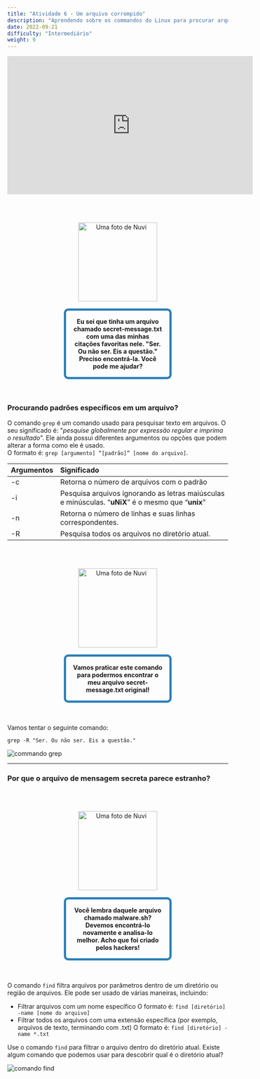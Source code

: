 ```yaml
---
title: "Atividade 6 - Um arquivo corrompido"
description: "Aprendendo sobre os commandos do Linux para procurar arquivos"
date: 2022-09-21
difficulty: "Intermediário"
weight: 9
---
```


<iframe width="560" height="315" src="https://www.youtube.com/embed/OaXi1GN_93U" alt="Um vídeo do YouTube sobre a atividade 6" frameborder="0" allow="accelerometer; autoplay; clipboard-write; encrypted-media; gyroscope; picture-in-picture" allowfullscreen></iframe>

<div style="margin: 1rem;padding: 2rem 2rem;text-align: center;">
    <div style="display: inline-block;padding: 1rem 1rem;vertical-align: middle;">
        <img src="../images/nuvi.PNG?" alt="Uma foto de Nuvi" width="180" height="180" />
    </div>
    <div style="display: inline-block;padding: 1rem 1rem;vertical-align: middle;width:50%;border:5px solid #2980b9;border-radius:10px;font-weight: bold;">
        Eu sei que tinha um arquivo chamado secret-message.txt com uma das minhas citações favoritas nele. "Ser. Ou não ser. Eis a questão." Preciso encontrá-la. Você pode me ajudar?
    </div>
</div>

### Procurando padrões específicos em um arquivo?

O comando `grep` é um comando usado para pesquisar texto em arquivos. O seu significado é: "_pesquise globalmente por expressão regular e imprima o resultado_".
Ele ainda possui diferentes argumentos ou opções que podem alterar a forma como ele é usado.  
O formato é: `grep [argumento] “[padrão]” [nome do arquivo]`.

| Argumentos | Significado                                                                                        |
| :--------- | :------------------------------------------------------------------------------------------------- |
| -c         | Retorna o número de arquivos com o padrão                                                          |
| -i         | Pesquisa arquivos ignorando as letras maiúsculas e minúsculas. “**uNiX**” é o mesmo que “**unix**” |
| -n         | Retorna o número de linhas e suas linhas correspondentes.                                          |
| -R         | Pesquisa todos os arquivos no diretório atual.                                                     |

<div style="margin: 1rem;padding: 2rem 2rem;text-align: center;">
    <div style="display: inline-block;padding: 1rem 1rem;vertical-align: middle;">
        <img src="../images/nuvi.PNG?" alt="Uma foto de Nuvi" width="180" height="180" />
    </div>
    <div style="display: inline-block;padding: 1rem 1rem;vertical-align: middle;width:50%;border:5px solid #2980b9;border-radius:10px;font-weight: bold;">
            Vamos praticar este comando para podermos encontrar o meu arquivo secret-message.txt original!
    </div>
</div>

Vamos tentar o seguinte comando:

```
grep -R "Ser. Ou não ser. Eis a questão."
```

![commando grep](../images/Act6.1.png?classes=border,shadow)

---

### Por que o arquivo de mensagem secreta parece estranho?

<div style="margin: 1rem;padding: 2rem 2rem;text-align: center;">
    <div style="display: inline-block;padding: 1rem 1rem;vertical-align: middle;">
        <img src="../images/nuvi.PNG?" alt="Uma foto de Nuvi" width="180" height="180" />
    </div>
    <div style="display: inline-block;padding: 1rem 1rem;vertical-align: middle;width:50%;border:5px solid #2980b9;border-radius:10px;font-weight: bold;">
        Você lembra daquele arquivo chamado malware.sh? Devemos encontrá-lo novamente e analisa-lo melhor. Acho que foi criado pelos hackers!
    </div>
</div>

O comando `find` filtra arquivos por parâmetros dentro de um diretório ou região de arquivos. Ele pode ser usado de várias maneiras, incluindo:

- Filtrar arquivos com um nome específico
  O formato é: `find [diretório] -name [nome do arquivo]`
- Filtrar todos os arquivos com uma extensão específica (por exemplo, arquivos de texto, terminando com .txt)
  O formato é: `find [diretório] -name *.txt`

Use o comando `find` para filtrar o arquivo dentro do diretório atual. Existe algum comando que podemos usar para descobrir qual é o diretório atual?

![comando find](../images/Act6.2.png?classes=border,shadow)
